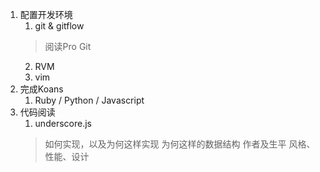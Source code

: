 1. 配置开发环境
	1. git & gitflow  
	> 阅读Pro Git
	2. RVM
	3. vim
2. 完成Koans
	1. Ruby / Python / Javascript
3. 代码阅读
	1. underscore.js  
	>如何实现，以及为何这样实现
	>为何这样的数据结构
	>作者及生平
	>风格、性能、设计
